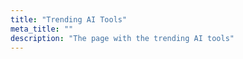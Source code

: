 ```yaml
---
title: "Trending AI Tools"
meta_title: ""
description: "The page with the trending AI tools"
---
```

